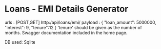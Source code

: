 # Loans - EMI Details Generator

urls : [POST,GET] http:<localhost>/api/loans/emi/
payload : 
{
    "loan_amount": 5000000,
    "interest": 9,
    "tenure":12
}
'tenure' should be given as the number of months.
Swagger documentation included in the home page.

DB used: Sqlite
